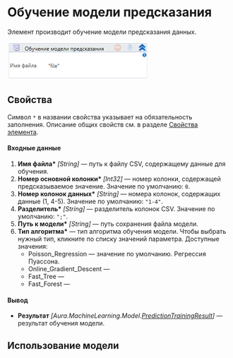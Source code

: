# Обучение модели предсказания

Элемент производит обучение модели предсказания данных.

![](<../../../.gitbook/assets/image (187).png>)


## Свойства
Символ `*` в названии свойства указывает на обязательность заполнения. Описание общих свойств см. в разделе [Свойства элемента](https://docs.primo-rpa.ru/primo-rpa/primo-studio/process/elements#svoistva-elementa).

#### Входные данные

1. **Имя файла\*** *[String]* — путь к файлу CSV, содержащему данные для обучения.
2. **Номер основной колонки\*** *[Int32]* — номер колонки, содержащей предсказываемое значение. Значение по умолчанию: `0`.
3. **Номер колонок данных\*** *[String]* — номера колонок, содержащих данные (1, 4-5). Значение по умолчанию: `"1-4"`.
4. **Разделитель\*** *[String]* — разделитель колонок CSV. Значение по умолчанию: `";"`.
5. **Путь к модели\*** *[String]* — путь сохранения файла модели.
6. **Тип алгоритма\*** — тип алгоритма обучения модели. Чтобы выбрать нужный тип, кликните по списку значений параметра. Доступные значения:
   * Poisson_Regression — значение по умолчанию. Регрессия Пуассона.
   * Online_Gradient_Descent — 
   * Fast_Tree — 
   * Fast_Forest — 


#### Вывод

* **Результат** *[Aura.MachineLearning.Model.[PredictionTrainingResult](https://docs.primo-rpa.ru/primo-rpa/g_elements/el_extra/els_machine_learning/datatypes/predictiontrainingresult)]* — результат обучения модели.


## Использование модели

